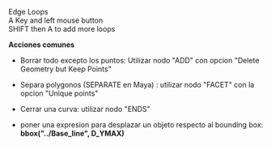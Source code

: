 Edge Loops   
  A Key and left mouse button   
  SHIFT then A to add more loops   
 

**Acciones comunes**

- Borrar todo excepto los puntos: Utilizar nodo "ADD" con opcion "Delete Geometry but Keep Points"   
- Separa polygonos (SEPARATE en Maya) : utilizar nodo "FACET" con la opcion "Unique points"   
- Cerrar una curva: utilizar nodo "ENDS"   

- poner una expresion para desplazar un objeto respecto al bounding box: **bbox("../Base_line", D_YMAX)**
